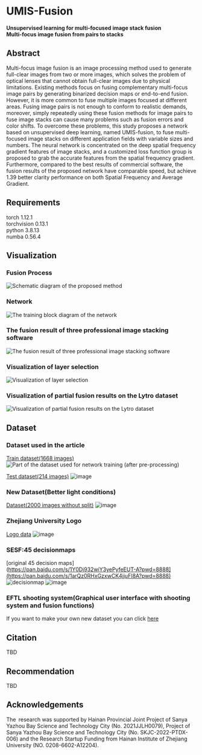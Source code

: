 # UMIS-Fusion
**Unsupervised learning for multi-focused image stack fusion**\
**Multi-focus image fusion from pairs to stacks**
## Abstract
Multi-focus image fusion is an image processing method used to generate full-clear images from two or more images, which solves the problem of optical lenses that cannot obtain full-clear images due to physical limitations. Existing methods focus on fusing complementary multi-focus image pairs by generating binarized decision maps or end-to-end fusion. However, it is more common to fuse multiple images focused at different areas. Fusing image pairs is not enough to conform to realistic demands, moreover, simply repeatedly using these fusion methods for image pairs to fuse image stacks can cause many problems such as fusion errors and color shifts. To overcome these problems, this study proposes a network based on unsupervised deep learning, named UMIS-fusion, to fuse multi-focused image stacks on different application fields with variable sizes and numbers. The neural network is concentrated on the deep spatial frequency gradient features of image stacks, and a customized loss function group is proposed to grab the accurate features from the spatial frequency gradient. Furthermore, compared to the best results of commercial software, the fusion results of the proposed network have comparable speed, but achieve 1.39 better clarity performance on both Spatial Frequency and Average Gradient.

## Requirements
torch 1.12.1\
torchvision 0.13.1\
python 3.8.13\
numba 0.56.4
## Visualization
### Fusion Process
![Schematic diagram of the proposed method](https://github.com/Xinzhe99/UMIS-Fusion/assets/113503163/60129bba-e83d-41b3-b72f-9e5aa6e563f5)
### Network
![The training block diagram of the network](https://github.com/Xinzhe99/UMIS-Fusion/assets/113503163/0cba1928-951d-4c90-9677-15313e86e4d0)
### The fusion result of three professional image stacking software
![The fusion result of three professional image stacking software](https://github.com/Xinzhe99/UMIS-Fusion/assets/113503163/966d4ad9-612b-4768-a860-f7096b79b101)
### Visualization of layer selection
![Visualization of layer selection](https://github.com/Xinzhe99/UMIS-Fusion/assets/113503163/6ce3a438-05b4-4aab-8179-5f9cf5afce1f)
### Visualization of partial fusion results on the Lytro dataset
![Visualization of partial fusion results on the Lytro dataset](https://github.com/Xinzhe99/UMIS-Fusion/assets/113503163/52c8d287-36f1-41c7-8ebb-63dedbd29456)

## Dataset
### Dataset used in the article
[Train dataset(1668 images)](https://pan.baidu.com/s/1QOToaNdLFY9kj_8YlqB_jw?pwd=8888)\
![Part of the dataset used for network training (after pre-processing)](https://github.com/Xinzhe99/UMIS-Fusion/assets/113503163/f1648315-5ad4-4af8-b2e9-6bc82e4de4fb)

[Test dataset(214 images)](https://pan.baidu.com/s/1agQvFWlkx-tNA_h_nZDKSA?pwd=8888)
![image](https://github.com/Xinzhe99/UMIS-Fusion/assets/113503163/a45b8085-0704-40f2-b044-062d7dc02d44)

### New Dataset(Better light conditions)
[Dataset(2000 images without split)](https://pan.baidu.com/s/1KdytgF-v43MdzROpdw7Lsw?pwd=8888)
![image](https://github.com/Xinzhe99/UMIS-Fusion/assets/113503163/64e7233e-d292-45de-bc98-669a7a07c0ff)

### Zhejiang University Logo
[Logo data](https://pan.baidu.com/s/1Y0Dj932wiY3yePyfeEUT-A?pwd=8888)
![image](https://github.com/Xinzhe99/UMIS-Fusion/assets/113503163/d8d1122f-e369-4407-8d5f-66547eac059c)

### SESF:45 decisionmaps
[original 45 decision maps](https://pan.baidu.com/s/1Y0Dj932wiY3yePyfeEUT-A?pwd=8888](https://pan.baidu.com/s/1arQz0RHxGzxwCK4jjuFI8A?pwd=8888)
![decisionmap](https://github.com/Xinzhe99/UMIS-Fusion/assets/113503163/e8be20ee-f03b-474d-a627-a257988d3d30)
![image](https://github.com/Xinzhe99/UMIS-Fusion/assets/113503163/fcb2b5a6-e543-497f-ba1a-d727ef1cba98)

### EFTL shooting system(Graphical user interface with shooting system and fusion functions)
If you want to make your own new dataset you can click [here](https://github.com/Xinzhe99/EFTL-System)

## Citation
TBD
## Recommendation
TBD
## Acknowledgements
The research was supported by Hainan Provincial Joint Project of Sanya Yazhou Bay Science and Technology City (No. 2021JJLH0079), Project of Sanya Yazhou Bay Science and Technology City (No. SKJC-2022-PTDX-006) and the Research Startup Funding from Hainan Institute of Zhejiang University (NO. 0208-6602-A12204). 
